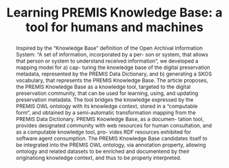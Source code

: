 ---
abstract: 'Inspired by the “Knowledge Base” definition of the Open Archival Information
  System: “A set of information, incorporated by a per- son or system, that allows
  that person or system to understand received information”, we developed a mapping
  model for a) cap- turing the knowledge base of the digital preservation metadata,
  represented by the PREMIS Data Dictionary, and b) generating a SKOS vocabulary,
  that represents the PREMIS Knowledge Base. The article proposes, the PREMIS Knowledge
  Base as a knowledge tool, targeted to the digital preservation community, that can
  be used for learning, using, and updating preservation metadata. The tool bridges
  the knowledge expressed by the PREMIS OWL ontology with its knowledge context, stored
  in a “computable form”, and obtained by a semi-automatic transformation mapping
  from the PREMIS Data Dictionary. PREMIS Knowledge Base, as a documen- tation tool,
  provides designated community with web resources for human consultation, and as
  a computable knowledge tool, pro- vides RDF resources exhibited for software agent
  consumption. The PREMIS Knowledge Base candidates itself to be integrated into the
  PREMIS OWL ontology, via annotation property, allowing ontology and related datasets
  to be enriched and documentend by their originationg knowledge context, and thus
  to be properly interpreted.'
creators:
- Di Iorio, Angela
- Schaerf, Marco
date: null
document_url: https://services.phaidra.univie.ac.at/api/object/o:923630/download
grand_parent: iPRES
institutions: []
keywords:
- boston
landing_page_url: https://phaidra.univie.ac.at/o:923630
language: eng
layout: publication
license: CC BY 4.0 International
notes_url: null
parent: iPRES 2018
presentation_url: null
publication_type: paper
size: 1023949
source_name: iPRES
title: 'Learning PREMIS Knowledge Base: a tool for humans and machines'
year: 2018
---